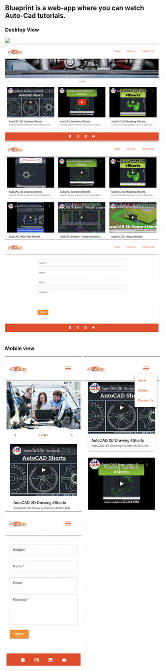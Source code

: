## Blueprint is a web-app where you can watch Auto-Cad tutorials. 
### Desktop View
<img width="500" src="https://github.com/RakshitGupta621/blueprint_website/blob/main/client/public/header.png">
<img width="500" src="https://github.com/RakshitGupta621/blueprint_website/blob/main/client/public/popular.png">
<img width="500" src="https://github.com/RakshitGupta621/blueprint_website/blob/main/client/public/gallery.png">
<img width="500" src="https://github.com/RakshitGupta621/blueprint_website/blob/main/client/public/form.png"></br></br>

### Mobile view
<img width="250" height="500" src="https://github.com/RakshitGupta621/blueprint_website/blob/main/client/public/mb-home.png">
<img width="250" height="500" src="https://github.com/RakshitGupta621/blueprint_website/blob/main/client/public/mb-gallery.png">
<img width="250" height="500" src="https://github.com/RakshitGupta621/blueprint_website/blob/main/client/public/mb-form.png">
